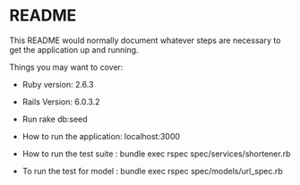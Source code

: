 # README

This README would normally document whatever steps are necessary to get the
application up and running.

Things you may want to cover:

* Ruby version: 2.6.3

* Rails Version: 6.0.3.2

* Run rake db:seed

* How to run the application: localhost:3000

* How to run the test suite :  bundle exec rspec spec/services/shortener.rb

* To run the test for model : bundle exec rspec spec/models/url_spec.rb